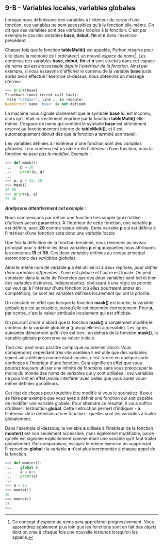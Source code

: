 ## 9-B - Variables locales, variables globales

Lorsque nous définissons des variables à l'intérieur du corps d'une
fonction, ces variables ne sont accessibles qu'à la fonction elle-même.
On dit que ces variables sont des *variables locales* à la fonction.
C'est par exemple le cas des variables **base**, **debut**, **fin** et
**n** dans l'exercice précédent.

Chaque fois que la fonction **tableMulti()** est appelée, Python réserve
pour elle (dans la mémoire de l'ordinateur) un nouvel *espace de
noms*[^note_33].
Les contenus des variables **base**, **debut**, **fin** et **n** sont
stockés dans cet espace de noms qui est *inaccessible depuis l'extérieur
de la fonction*. Ainsi par exemple, si nous essayons d'afficher le
contenu de la variable **base** juste après avoir effectué l'exercice
ci-dessus, nous obtenons un message d'erreur :



```python
>>> print(base) 
Traceback (most recent call last): 
 File "<stdin>", line 1, in <module> 
NameError: name 'base' is not defined 
```



La machine nous signale clairement que le symbole **base** lui est
inconnu, alors qu'il était correctement imprimé par la fonction
**tableMulti()** elle-même. L'espace de noms qui contient le symbole
**base** est strictement réservé au fonctionnement interne de
**tableMulti()**, et il est automatiquement détruit dès que la fonction
a terminé son travail.

Les variables définies à l'extérieur d'une fonction sont des *variables
globales*. Leur contenu est « visible » de l'intérieur d'une fonction,
mais la fonction *ne peut pas le modifier*. Exemple :



```python
>>> def mask():
...    p = 20
...    print(p, q)
...
>>> p, q = 15, 38
>>> mask()
20 38
>>> print(p, q)
15 38 
```



***Analysons attentivement cet exemple :***

Nous commençons par définir une fonction très simple (qui n'utilise
d'ailleurs aucun paramètre). À l'intérieur de cette fonction, une
variable **p** est définie, avec **20** comme valeur initiale. Cette
variable **p** qui est définie à l'intérieur d'une fonction sera donc
une *variable locale*.

Une fois la définition de la fonction terminée, nous revenons au niveau
principal pour y définir les deux variables **p** et **q** auxquelles
nous attribuons les contenus **15** et **38**. Ces deux variables
définies au niveau principal seront donc des *variables globales*.

Ainsi le même nom de variable **p** a été utilisé ici à deux reprises,
*pour définir deux variables différentes* : l'une est globale et l'autre
est locale. On peut constater dans la suite de l'exercice que ces deux
variables sont bel et bien des variables distinctes, indépendantes,
obéissant à une règle de priorité qui veut qu'à l'intérieur d'une
fonction (où elles pourraient entrer en compétition), ce sont les
variables définies localement qui ont la priorité.

On constate en effet que lorsque la fonction **mask()** est lancée, la
variable globale **q** y est accessible, puisqu'elle est imprimée
correctement. Pour **p**, par contre, c'est la valeur attribuée
localement qui est affichée.

On pourrait croire d'abord que la fonction **mask()** a simplement
modifié le contenu de la variable globale **p** (puisqu'elle est
accessible). Les lignes suivantes démontrent qu'il n'en est rien : en
dehors de la fonction **mask()**, la variable globale **p** conserve sa
valeur initiale.

Tout ceci peut vous paraître compliqué au premier abord. Vous
comprendrez cependant très vite combien il est utile que des variables
soient ainsi définies comme étant locales, c'est-à-dire en quelque sorte
confinées à l'intérieur d'une fonction. Cela signifie en effet que vous
pourrez toujours utiliser une infinité de fonctions sans vous préoccuper
le moins du monde des noms de variables qui y sont utilisées : ces
variables ne pourront en effet jamais interférer avec celles que vous
aurez vous-même définies par ailleurs.

Cet état de choses peut toutefois être modifié si vous le souhaitez. Il
peut se faire par exemple que vous ayez à définir une fonction qui soit
capable de modifier une variable globale. Pour atteindre ce résultat, il
vous suffira d'utiliser l'instruction **global**. Cette instruction
permet d'indiquer - à l'intérieur de la définition d'une fonction -
quelles sont les variables à traiter globalement.

Dans l'exemple ci-dessous, la variable **a** utilisée à l'intérieur de
la fonction **monter()** est non seulement accessible, mais également
modifiable, parce qu'elle est signalée explicitement comme étant une
variable qu'il faut traiter globalement. Par comparaison, essayez le
même exercice en supprimant l'instruction **global** : la variable **a**
n'est plus incrémentée à chaque appel de la fonction.



```python
>>> def monter():
...    global a
...    a = a+1
...    print(a)
...
>>> a = 15
>>> monter()
16
>>> monter()
17
>>>
```




[^note_33]: Ce concept d'*espace de noms* sera approfondi progressivement. Vous apprendrez également plus loin que les fonctions sont en fait des *objets* dont on crée à chaque fois une nouvelle *instance* lorsqu'on les appelle.
